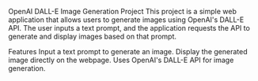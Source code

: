 OpenAI DALL-E Image Generation Project
This project is a simple web application that allows users to generate images using OpenAI's DALL-E API. The user inputs a text prompt, and the application requests the API to generate and display images based on that prompt.

Features
Input a text prompt to generate an image.
Display the generated image directly on the webpage.
Uses OpenAI's DALL-E API for image generation.
